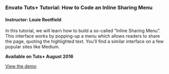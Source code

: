 ### Envato Tuts+ Tutorial: How to Code an Inline Sharing Menu
#### Instructor: Louie Rootfield

In this tutorial, we will learn how to build a so-called “Inline Sharing Menu”. This interface works by popping-up a menu which allows readers to share the page, quoting the highlighted text. You’ll find a similar interface on a few popular sites like Medium.

**Available on Tuts+ August 2016**

[View the demo](http://tutsplus.github.io/how-to-code-an-inline-sharing-menu)
